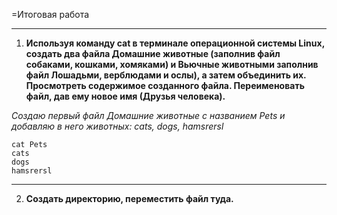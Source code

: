 =Итоговая работа

----
1. **Используя команду cat в терминале операционной системы Linux, создать
два файла Домашние животные (заполнив файл собаками, кошками,
хомяками) и Вьючные животными заполнив файл Лошадьми, верблюдами и
ослы), а затем объединить их. Просмотреть содержимое созданного файла.
Переименовать файл, дав ему новое имя (Друзья человека).**

*Cоздаю первый файл Домашние животные с названием Pets  и добавляю в него животных: cats, dogs, hamsrersl*

```
cat Pets
cats
dogs
hamsrersl
```

----
2. **Создать директорию, переместить файл туда.**
